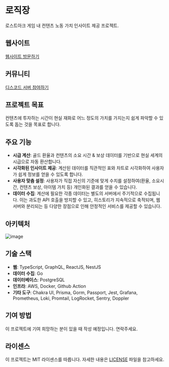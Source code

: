 # 로직장

로스트아크 게임 내 컨텐츠 노동 가치 인사이트 제공 프로젝트.

## 웹사이트

[웹사이트 방문하기](https://loa-work.info)

## 커뮤니티

[디스코드 서버 참여하기](https://discord.gg/kZApcdSEJ4)

## 프로젝트 목표

컨텐츠에 투자하는 시간이 현실 재화로 어느 정도의 가치를 가지는지 쉽게 파악할 수 있도록 돕는 것을 목표로 합니다.

## 주요 기능

- **시급 계산**: 골드 환율과 컨텐츠의 소요 시간 & 보상 데이터를 기반으로 현실 세계의 시급으로 자동 환산합니다.
- **시각화된 인사이트 제공**: 계산된 데이터를 직관적인 표와 차트로 시각화하여 사용자가 쉽게 정보를 얻을 수 있도록 합니다.
- **사용자 맞춤 설정**: 사용자가 직접 자신의 기준에 맞게 수치를 설정하여(환율, 소요시간, 컨텐츠 보상, 아이템 가치 등) 개인화된 결과를 얻을 수 있습니다.
- **데이터 수집**: 계산에 필요한 각종 데이터는 별도의 서버에서 주기적으로 수집됩니다. 이는 과도한 API 호출을 방지할 수 있고, 히스토리가 지속적으로 축적되며, 웹 서버와 분리되는 등 다양한 장점으로 인해 안정적인 서비스를 제공할 수 있습니다.

## 아키텍처

![image](https://github.com/user-attachments/assets/c6326119-771d-496a-8c61-1c38d15b5561)

## 기술 스택

- **웹**: TypeScript, GraphQL, ReactJS, NestJS
- **데이터 수집**: Go
- **데이터베이스**: PostgreSQL
- **인프라**: AWS, Docker, Github Action
- **기타 도구**: Chakra UI, Prisma, Gorm, Passport, Jest, Grafana, Prometheus, Loki, Promtail, LogRocket, Sentry, Doppler

## 기여 방법

이 프로젝트에 기여 희망하는 분이 있을 때 작성 예정입니다. 연락주세요.

## 라이센스

이 프로젝트는 MIT 라이센스를 따릅니다. 자세한 내용은 [LICENSE](LICENSE) 파일을 참고하세요.
